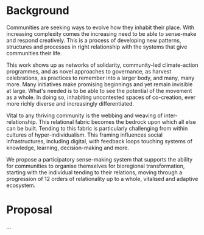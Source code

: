 # Background
Communities are seeking ways to evolve how they inhabit their place. With increasing complexity comes the increasing need to be able to sense-make and respond creatively. This is a process of developing new patterns, structures and processes in right relationship with the systems that give communities their life. 

This work shows up as networks of solidarity, community-led climate-action programmes, and as novel approaches to governance, as harvest celebrations, as practices to remember into a larger body, and many, many more. Many initiatives make promising beginnings and yet remain invisible at large. What's needed is to be able to see the potential of the movement as a whole. In doing so, inhabiting uncontested spaces of co-creation, ever more richly diverse and increasingly differentiated. 

Vital to any thriving community is the webbing and weaving of inter-relationship. This relational fabric becomes the bedrock upon which all else can be built. Tending to this fabric is particularly challenging from within cultures of hyper-individualism. This framing influences social infrastructures, including digital, with feedback loops touching systems of knowledge, learning, decision-making and more.

We propose a participatory sense-making system that supports the ability for communities to organise themselves for bioregional transformation, starting with the individual tending to their relations, moving through a progression of 12 orders of relationality up to a whole, vitalised and adaptive ecosystem. 
# Proposal 
...